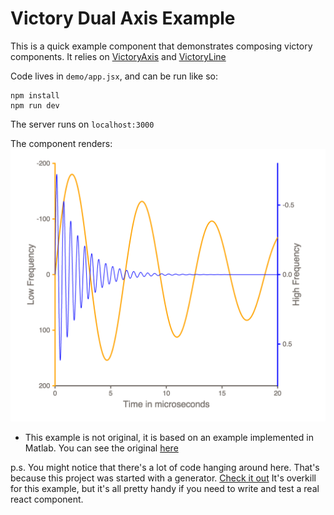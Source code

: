 Victory Dual Axis Example
=========================

This is a quick example component that demonstrates composing victory components. It relies on [VictoryAxis](https://github.com/formidablelabs/victory-axis) and [VictoryLine](https://github.com/formidablelabs/victory-line)

Code lives in `demo/app.jsx`, and can be run like so:

```
npm install
npm run dev
```

The server runs on `localhost:3000`

The component renders:
![Default axis](frequency-graph.png)

* This example is not original, it is based on an example implemented in Matlab. You can see the original [here](http://blogs.mathworks.com/loren/2013/03/27/multiple-y-axes/)

p.s. You might notice that there's a lot of code hanging around here. That's because this project was started with a generator. [Check it out](https://github.com/formidablelabs/generator-formidable-react-component) It's overkill for this example, but it's all pretty handy if you need to write and test a real react component.



